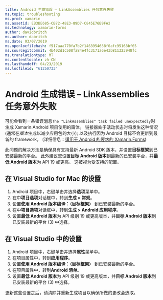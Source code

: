 ```yaml
---
title: Android 生成错误 – LinkAssemblies 任务意外失败
ms.topic: troubleshooting
ms.prod: xamarin
ms.assetid: EB3BE685-CB72-48E3-89D7-C845E76B9FA2
ms.technology: xamarin-forms
author: davidbritch
ms.author: dabritch
ms.date: 03/07/2019
ms.openlocfilehash: f517aaa770fa7b2f1463954638f0afc95168bf65
ms.sourcegitcommit: 4b402d1c508fa84e4fc3171a6e43b811323948fc
ms.translationtype: MT
ms.contentlocale: zh-CN
ms.lasthandoff: 04/23/2019
ms.locfileid: "61250733"
---
```

# <a name="android-build-error--the-linkassemblies-task-failed-unexpectedly"></a>Android 生成错误 – LinkAssemblies 任务意外失败

可能会看到一条错误消息`The "LinkAssemblies" task failed unexpectedly`时生成 Xamarin.Android 项目使用的窗体。 链接器处于活动状态时将发生这种情况 (通常在*版本*生成以减少应用包的大小); 以及执行因为 Android 目标不会更新到最新的 framework。 (详细信息：[适用于 Android 的要求的 Xamarin.Forms](~/get-started/requirements.md#android))

此问题的解决方法是确保具有支持最新 Android SDK 版本，并设置**目标框架**到已安装最新的平台。 此外建议您设置**目标 Android 版本**到最新的已安装平台，并**最低 Android 版本**为 API 19 或更高。 这被视为受支持的配置。

## <a name="setting-in-visual-studio-for-mac"></a>在 Visual Studio for Mac 的设置

1.  Android 项目中，右键单击并选择**选项**菜单中。
2.  在中**项目选项**对话框中，转到**生成 > 常规**。
3.  设置**使用 Android 版本编译：（目标框架）** 到已安装最新的平台。
4.  在中**项目选项**对话框中，转到**生成 > Android 应用程序**。
5.  设置**最低 Android 版本**为 API 级别 19 或更高版本，并**目标 Android 版本**到已安装最新的平台 (3) 中选择。

## <a name="setting-in-visual-studio"></a>在 Visual Studio 中的设置

1.  Android 项目中，右键单击并选择**属性**菜单中。
2.  在项目属性中，转到**应用程序**。
3.  设置**使用 Android 版本编译：（目标框架）** 到已安装最新的平台。
4.  在项目属性中，转到**Android 清单**。
5.  设置**最低 Android 版本**为 API 级别 19 或更高版本，并**目标 Android 版本**到已安装最新的平台 (3) 中选择。

更新这些设置之后，请清除并重新生成项目以确保所做的更改会选取。
